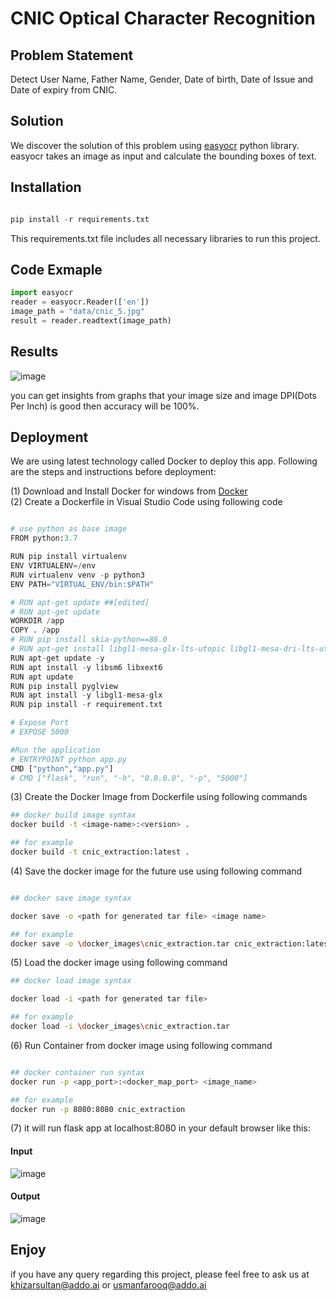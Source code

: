 # CNIC Optical Character Recognition

## Problem Statement

Detect User Name, Father Name, Gender, Date of birth, Date of Issue and Date of expiry
from CNIC.

## Solution
We discover the solution of this problem using [easyocr](https://www.jaided.ai/easyocr/documentation) python library. easyocr takes an image as input and calculate the bounding boxes of text.

## Installation

```python

pip install -r requirements.txt

```
This requirements.txt file includes all necessary libraries to run this project.
## Code Exmaple

```python
import easyocr
reader = easyocr.Reader(['en'])
image_path = "data/cnic_5.jpg"
result = reader.readtext(image_path)
```

## Results

![image](https://user-images.githubusercontent.com/30461028/98523050-42bcaf00-2297-11eb-9c5f-f3e84d9dc4d6.png)

you can get insights from graphs that your image size and image DPI(Dots Per Inch) is good then accuracy will be 100%.

## Deployment
We are using latest technology called Docker to deploy this app. Following are the steps and instructions before deployment:

(1) Download and Install Docker for windows from [Docker](https://docs.docker.com/docker-for-windows/) \
(2) Create a Dockerfile in Visual Studio Code using following code 
```python

# use python as base image
FROM python:3.7

RUN pip install virtualenv 
ENV VIRTUALENV=/env
RUN virtualenv venv -p python3
ENV PATH="VIRTUAL_ENV/bin:$PATH"

# RUN apt-get update ##[edited]
# RUN apt-get update
WORKDIR /app
COPY . /app
# RUN pip install skia-python==86.0
# RUN apt-get install libgl1-mesa-glx-lts-utopic libgl1-mesa-dri-lts-utopic
RUN apt-get update -y 
RUN apt install -y libsm6 libxext6
RUN apt update
RUN pip install pyglview
RUN apt install -y libgl1-mesa-glx
RUN pip install -r requirement.txt

# Expose Port
# EXPOSE 5000

#Run the application
# ENTRYPOINT python app.py
CMD ["python","app.py"]
# CMD ["flask", "run", "-h", "0.0.0.0", "-p", "5000"]
```
(3) Create the Docker Image from Dockerfile using following commands

```bash
## docker build image syntax
docker build -t <image-name>:<version> .

## for example
docker build -t cnic_extraction:latest .

``` 
(4) Save the docker image for the future use using following command

```bash

## docker save image syntax

docker save -o <path for generated tar file> <image name>

## for example
docker save -o \docker_images\cnic_extraction.tar cnic_extraction:latest

``` 
(5) Load the docker image using following command

```bash
## docker load image syntax

docker load -i <path for generated tar file>

## for example
docker load -i \docker_images\cnic_extraction.tar

``` 

(6) Run Container from docker image using following command


```bash

## docker container run syntax
docker run -p <app_port>:<docker_map_port> <image_name>

## for example
docker run -p 8080:8080 cnic_extraction

```
(7) it will run flask app at localhost:8080 in your default browser like this:

#### Input 
![image](https://user-images.githubusercontent.com/30461028/98629432-a946d900-233a-11eb-99e4-8c9173ce6177.png)

#### Output
![image](https://user-images.githubusercontent.com/30461028/98629507-d5faf080-233a-11eb-91aa-07e2acefbeb4.png)



 
## Enjoy
if you have any query regarding this project, please feel free to ask us at khizarsultan@addo.ai or usmanfarooq@addo.ai
